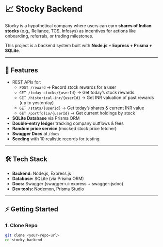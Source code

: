# 📈 Stocky Backend

Stocky is a hypothetical company where users can earn **shares of Indian stocks** (e.g., Reliance, TCS, Infosys) as incentives for actions like onboarding, referrals, or trading milestones.

This project is a backend system built with **Node.js + Express + Prisma + SQLite**.

---

## 🚀 Features
- REST APIs for:
  - `POST /reward` → Record stock rewards for a user
  - `GET /today-stocks/{userId}` → Get today’s stock rewards
  - `GET /historical-inr/{userId}` → Get INR valuation of past rewards (up to yesterday)
  - `GET /stats/{userId}` → Get today’s shares & current INR value
  - `GET /portfolio/{userId}` → Get current holdings by stock
- **SQLite Database** via Prisma ORM
- **Double-entry ledger** tracking company outflows & fees
- **Random price service** (mocked stock price fetcher)
- **Swagger Docs** at `/docs`
- **Seeding** with 10 realistic records for testing

---

## 🛠️ Tech Stack
- **Backend:** Node.js, Express.js
- **Database:** SQLite (via Prisma ORM)
- **Docs:** Swagger (swagger-ui-express + swagger-jsdoc)
- **Dev tools:** Nodemon, Prisma Studio

---

## ⚡ Getting Started

### 1. Clone Repo
```bash
git clone <your-repo-url>
cd stocky_backend
